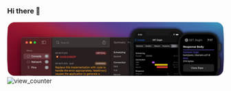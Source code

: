 ### Hi there 👋
![banner](https://github.com/bahmanworld/bahmanworld/blob/main/banner.png)
![view_counter](https://komarev.com/ghpvc/?username=bahmanworld)



